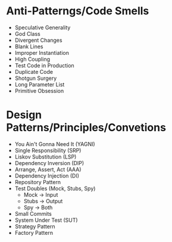 # Anti-Patterngs/Code Smells
- Speculative Generality
- God Class
- Divergent Changes
- Blank Lines
- Improper Instantiation
- High Coupling
- Test Code in Production
- Duplicate Code
- Shotgun Surgery
- Long Parameter List
- Primitive Obsession

# Design Patterns/Principles/Convetions
- You Ain't Gonna Need It (YAGNI)
- Single Responsibility (SRP)
- Liskov Substitution (LSP)
- Dependency Inversion (DIP)
- Arrange, Assert, Act (AAA)
- Dependency Injection (DI)
- Repository Pattern
- Test Doubles (Mock, Stubs, Spy)
  - Mock -> Input
  - Stubs -> Output
  - Spy -> Both
- Small Commits
- System Under Test (SUT)
- Strategy Pattern
- Factory Pattern
